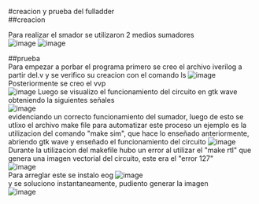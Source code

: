 #creacion y prueba del fulladder  
##creacion  

Para realizar el smador se utilizaron 2 medios sumadores  
![image](https://github.com/NicolasA23/Lab0/assets/68253371/89640f9c-c4cf-499b-9d67-bd6471629a4c)
![image](https://github.com/NicolasA23/Lab0/assets/68253371/89640f9c-c4cf-499b-9d67-bd6471629a4c)


##prueba  
Para empezar a porbar el programa primero se creo el archivo iverilog a partir del.v y se verifico su creacion con el comando ls
![image](https://github.com/NicolasA23/Lab0/assets/68253371/98055428-c96b-4ef3-a54d-8eb1a05554d1)  
Posteriormente se creo el vvp  
![image](https://github.com/NicolasA23/Lab0/assets/68253371/cf4bf284-41df-4e3c-a162-8661bf315389)
Luego se visualizo el funcionamiento del circuito en gtk wave obteniendo la siguientes señales  
![image](https://github.com/NicolasA23/Lab0/assets/68253371/446c5392-b55e-4327-aa78-6b8a4b143401)  
evidenciando un correcto funcionamiento del sumador, luego de esto se utlixo el archivo make file para automatizar este proceso 
un ejemplo es la utilizacion del comando "make sim", que hace lo enseñado anteriormente, abriendo gtk wave y enseñado el funcionamiento del circuito
![image](https://github.com/NicolasA23/Lab0/assets/68253371/6ada1359-c037-4f8a-aaa3-36b244182695)  
Durante la utilizacion del makefile hubo un error al utilizar el "make rtl" que genera una imagen vectorial del circuito, este era el "error 127"  
![image](https://github.com/NicolasA23/Lab0/assets/68253371/55ebe201-f326-44b0-8f01-460a6bc990cd)  
Para arreglar este se instalo eog
![image](https://github.com/NicolasA23/Lab0/assets/68253371/91fdf7db-2bb5-483f-8603-e472f7ee9bdb)  
y se soluciono instantaneamente, pudiento generar la imagen  
![image](https://github.com/NicolasA23/Lab0/assets/68253371/9b482b80-a46c-47ed-afec-2eadf87a24f6)

